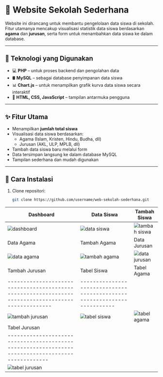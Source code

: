 # 🏫 Website Sekolah Sederhana

Website ini dirancang untuk membantu pengelolaan data siswa di sekolah. Fitur utamanya mencakup visualisasi statistik data siswa berdasarkan **agama** dan **jurusan**, serta form untuk menambahkan data siswa ke dalam database.

---

## 🔧 Teknologi yang Digunakan

- 💻 **PHP** – untuk proses backend dan pengolahan data
- 🛢️ **MySQL** – sebagai database penyimpanan data siswa
- 📊 **Chart.js** – untuk menampilkan grafik kurva data siswa secara interaktif
- 🎨 **HTML, CSS, JavaScript** – tampilan antarmuka pengguna

---

## ✨ Fitur Utama

- Menampilkan **jumlah total siswa**
- Visualisasi data siswa berdasarkan:
  - Agama (Islam, Kristen, Hindu, Budha, dll)
  - Jurusan (AKL, ULP, MPLB, dll)
- Tambah data siswa baru melalui form
- Data tersimpan langsung ke dalam database MySQL
- Tampilan sederhana dan mudah digunakan

---

## 🚀 Cara Instalasi

1. Clone repositori:

   ```bash
   git clone https://github.com/username/web-sekolah-sederhana.git

| Dashboard                                                                                     | Data Siswa                                                                                     | Tambah Siswa                                                                                     |
| --------------------------------------------------------------------------------------------- | ---------------------------------------------------------------------------------------------- | ------------------------------------------------------------------------------------------------ |
| ![dashboard](https://github.com/user-attachments/assets/1703b517-3d73-4421-8e1a-596efb3e6e19) | ![data siswa](https://github.com/user-attachments/assets/d4d8783e-5b62-419d-8ee8-d1e140ffa057) | ![tambah siswa](https://github.com/user-attachments/assets/b446b1c4-74c0-4f3b-add8-c75c081dc57c) |
| Data Agama                                                                                     | Tambah Agama                                                                                     | Data Jurusan                                                                                     |
| ![data agama](https://github.com/user-attachments/assets/3602a0ef-24d9-46df-af0b-fdb9138d85e4) | ![tambah agama](https://github.com/user-attachments/assets/81ec1e8f-0c2c-4089-8818-7fc922abf04d) | ![data jurusan](https://github.com/user-attachments/assets/d8cabc70-b947-407e-bcca-3e9c1c487381) |
| Tambah Jurusan                                                                                     | Tabel Siswa                                                                                     | Tabel Agama                                                                                     |
| -------------------------------------------------------------------------------------------------- | -----------------------------------------------------------------------
| ![tambah jurusan](https://github.com/user-attachments/assets/c2362bbc-7a42-4ed4-8160-7110341d5f2e) | ![tabel siswa](https://github.com/user-attachments/assets/f2a64731-ad09-4d5a-82be-d544b4bc319e) | ![tabel agama](https://github.com/user-attachments/assets/a43ea1f3-a295-4e51-b435-6b5722aa3c13) |
| Tabel Jurusan                                                                                     |
| ------------------------------------------------------------------------------------------------- |
| ![tabel jurusan](https://github.com/user-attachments/assets/a4262f63-e9cf-4f96-993d-e5f34c15bdb5) |

